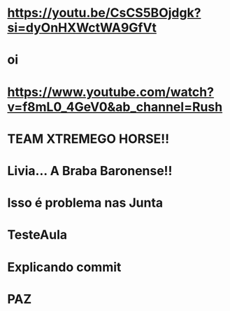 # https://youtu.be/CsCS5BOjdgk?si=dyOnHXWctWA9GfVt
# oi
# https://www.youtube.com/watch?v=f8mL0_4GeV0&ab_channel=Rush
# TEAM XTREMEGO HORSE!!
# Livia... A Braba Baronense!!
# Isso é problema nas Junta
# TesteAula
# Explicando commit
# PAZ

